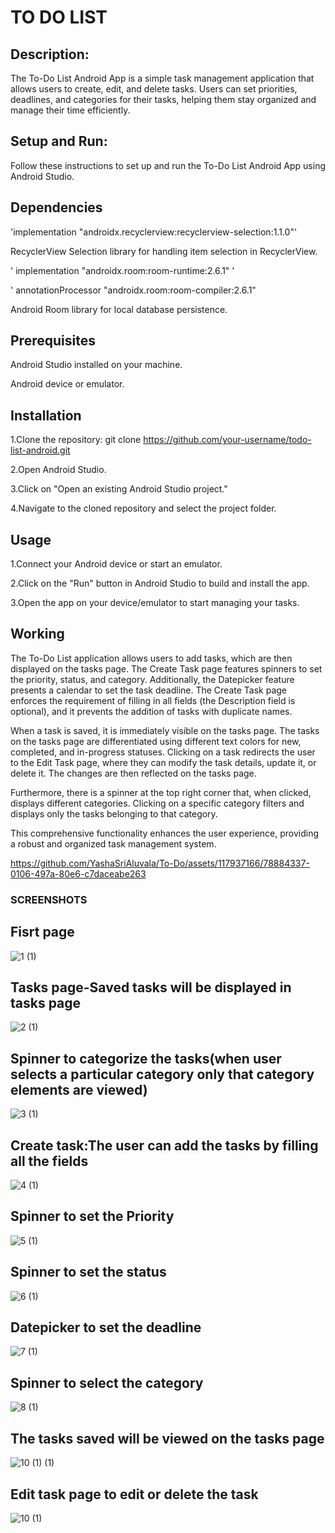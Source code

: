 # TO DO LIST


## Description:

The To-Do List Android App is a simple task management application that allows users to create, edit, and delete tasks. Users can set priorities, deadlines, and categories for their tasks, helping them stay organized and manage their time efficiently.

## Setup and Run:

Follow these instructions to set up and run the To-Do List Android App using Android Studio.

## Dependencies

'implementation "androidx.recyclerview:recyclerview-selection:1.1.0"'
 
    
RecyclerView Selection library for handling item selection in RecyclerView.

' implementation "androidx.room:room-runtime:2.6.1" '


' annotationProcessor "androidx.room:room-compiler:2.6.1" 

 
 Android Room library for local database persistence.


## Prerequisites

Android Studio installed on your machine.


Android device or emulator.

## Installation

1.Clone the repository: git clone https://github.com/your-username/todo-list-android.git


2.Open Android Studio.


3.Click on "Open an existing Android Studio project."


4.Navigate to the cloned repository and select the project folder.

## Usage

1.Connect your Android device or start an emulator.




2.Click on the "Run" button in Android Studio to build and install the app.


3.Open the app on your device/emulator to start managing your tasks.

## Working

The To-Do List application allows users to add tasks, which are then displayed on the tasks page. The Create Task page features spinners to set the priority, status, and category. Additionally, the Datepicker feature presents a calendar to set the task deadline. The Create Task page enforces the requirement of filling in all fields (the Description field is optional), and it prevents the addition of tasks with duplicate names.

When a task is saved, it is immediately visible on the tasks page. The tasks on the tasks page are differentiated using different text colors for new, completed, and in-progress statuses. Clicking on a task redirects the user to the Edit Task page, where they can modify the task details, update it, or delete it. The changes are then reflected on the tasks page.

Furthermore, there is a spinner at the top right corner that, when clicked, displays different categories. Clicking on a specific category filters and displays only the tasks belonging to that category.

This comprehensive functionality enhances the user experience, providing a robust and organized task management system.



https://github.com/YashaSriAluvala/To-Do/assets/117937166/78884337-0106-497a-80e6-c7daceabe263



### SCREENSHOTS

## Fisrt page

![1 (1)](https://github.com/YashaSriAluvala/To-Do/assets/117937166/ac0b06a3-f467-49c9-b609-e534f4647857)

## Tasks page-Saved tasks will be displayed in tasks page


![2 (1)](https://github.com/YashaSriAluvala/To-Do/assets/117937166/8c33dd69-a0fb-4786-8298-836de22dfa80)

## Spinner to categorize the tasks(when user selects a particular category only that category elements are viewed)


![3 (1)](https://github.com/YashaSriAluvala/To-Do/assets/117937166/6452ad5c-dde5-4fa3-839e-e42d90168101)

## Create task:The user can add the tasks by filling all the fields

![4 (1)](https://github.com/YashaSriAluvala/To-Do/assets/117937166/f7091121-ac0c-4866-8037-51469b7c66bd)

## Spinner to set the Priority

![5 (1)](https://github.com/YashaSriAluvala/To-Do/assets/117937166/02702696-2efd-45b0-8dda-cea8d7809ae4)

## Spinner to set the status

![6 (1)](https://github.com/YashaSriAluvala/To-Do/assets/117937166/4c55deae-9fbf-4f63-a402-c13814c46dbc)

## Datepicker to set the deadline

![7 (1)](https://github.com/YashaSriAluvala/To-Do/assets/117937166/a90a8972-1d09-4f4e-b34f-2225425d6010)

## Spinner to select the category

![8 (1)](https://github.com/YashaSriAluvala/To-Do/assets/117937166/21ee9eb6-0027-4216-87b8-bec4eee8c119)

## The tasks saved will be viewed on the tasks page

![10 (1) (1)](https://github.com/YashaSriAluvala/To-Do/assets/117937166/267d94cc-0b1c-4518-b165-acd558322f8b)

## Edit task page to edit or delete the task

![10 (1)](https://github.com/YashaSriAluvala/To-Do/assets/117937166/f7b67dac-b62c-484b-b3cc-39e4e274096a)


